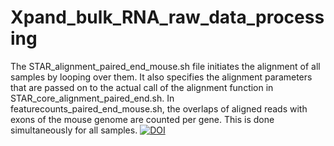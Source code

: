 # Xpand_bulk_RNA_raw_data_processing

The STAR_alignment_paired_end_mouse.sh file initiates the alignment of all samples by looping over them.
It also specifies the alignment parameters that are passed on to the actual call of the alignment function in STAR_core_alignment_paired_end.sh.
In featurecounts_paired_end_mouse.sh, the overlaps of aligned reads with exons of the mouse genome are counted per gene. This is done simultaneously for all samples.
[![DOI](https://zenodo.org/badge/930254827.svg)](https://doi.org/10.5281/zenodo.15017376)
